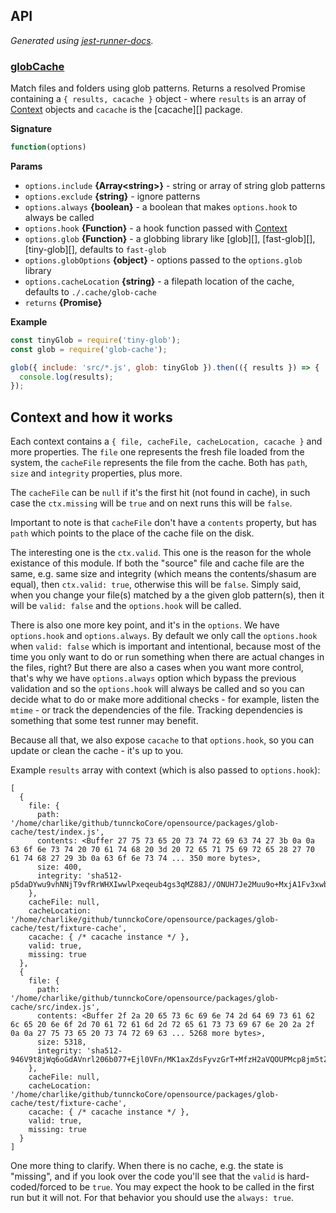 <!-- docks-start -->

## API

_Generated using [jest-runner-docs](https://npmjs.com/package/jest-runner-docs)._

### [globCache](./src/index.js#L46)

Match files and folders using glob patterns. Returns a resolved Promise containing
a `{ results, cacache }` object - where `results` is an array of [Context](#context-and-how-it-works) objects
and `cacache` is the [cacache][] package.

**Signature**

```ts
function(options)
```

**Params**

- `options.include` **{Array&lt;string&gt;}** - string or array of string glob patterns
- `options.exclude` **{string}** - ignore patterns
- `options.always` **{boolean}** - a boolean that makes `options.hook` to always be called
- `options.hook` **{Function}** - a hook function passed with [Context](#context-and-how-it-works)
- `options.glob` **{Function}** - a globbing library like [glob][], [fast-glob][], [tiny-glob][], defaults to `fast-glob`
- `options.globOptions` **{object}** - options passed to the `options.glob` library
- `options.cacheLocation` **{string}** - a filepath location of the cache, defaults to `./.cache/glob-cache`
- `returns` **{Promise}**

**Example**

```js
const tinyGlob = require('tiny-glob');
const glob = require('glob-cache');

glob({ include: 'src/*.js', glob: tinyGlob }).then(({ results }) => {
  console.log(results);
});
```

<!-- docks-end -->

## Context and how it works

Each context contains a `{ file, cacheFile, cacheLocation, cacache }` and more properties.
The `file` one represents the fresh file loaded from the system, the `cacheFile` represents the
file from the cache. Both has `path`, `size` and `integrity` properties, plus more.

The `cacheFile` can be `null` if it's the first hit (not found in cache),
in such case the `ctx.missing` will be `true` and on next runs this will be `false`.

Important to note is that `cacheFile` don't have a `contents` property, but has `path`
which points to the place of the cache file on the disk.

The interesting one is the `ctx.valid`. This one is the reason for the whole existance
of this module. If both the "source" file and cache file are the same,
e.g. same size and integrity (which means the contents/shasum are equal),
then `ctx.valid: true`, otherwise this will be `false`. Simply said, when you change your file(s)
matched by a the given glob pattern(s), then it will be `valid: false` and the `options.hook` will
be called.

There is also one more key point, and it's in the `options`. We have `options.hook` and
`options.always`. By default we only call the `options.hook` when `valid: false` which is
important and intentional, because most of the time you only want to do or run something
when there are actual changes in the files, right? But there are also a cases when you want
more control, that's why we have `options.always` option which bypass the previous validation
and so the `options.hook` will always be called and so you can decide what to do or
make more additional checks - for example, listen the `mtime` - or track the dependencies
of the file. Tracking dependencies is something that some test runner may benefit.

Because all that, we also expose `cacache` to that `options.hook`,
so you can update or clean the cache - it's up to you.

Example `results` array with context (which is also passed to `options.hook`):

```
[
  {
    file: {
      path: '/home/charlike/github/tunnckoCore/opensource/packages/glob-cache/test/index.js',
      contents: <Buffer 27 75 73 65 20 73 74 72 69 63 74 27 3b 0a 0a 63 6f 6e 73 74 20 70 61 74 68 20 3d 20 72 65 71 75 69 72 65 28 27 70 61 74 68 27 29 3b 0a 63 6f 6e 73 74 ... 350 more bytes>,
      size: 400,
      integrity: 'sha512-p5daDYwu9vhNNjT9vfRrWHXIwwlPxeqeub4gs3qMZ88J//ONUH7Je2Muu9o+MxjA1Fv3xwbgkBdjcHgdj7ar4A=='
    },
    cacheFile: null,
    cacheLocation: '/home/charlike/github/tunnckoCore/opensource/packages/glob-cache/test/fixture-cache',
    cacache: { /* cacache instance */ },
    valid: true,
    missing: true
  },
  {
    file: {
      path: '/home/charlike/github/tunnckoCore/opensource/packages/glob-cache/src/index.js',
      contents: <Buffer 2f 2a 20 65 73 6c 69 6e 74 2d 64 69 73 61 62 6c 65 20 6e 6f 2d 70 61 72 61 6d 2d 72 65 61 73 73 69 67 6e 20 2a 2f 0a 0a 27 75 73 65 20 73 74 72 69 63 ... 5268 more bytes>,
      size: 5318,
      integrity: 'sha512-946V9t8jWq6oGdAVnrl206b077+Ejl0VFn/MK1axZdsFyvzGrT+MfzH2aVQOUPMcp8jm5tZvES7A1XXEsRvZ9w=='
    },
    cacheFile: null,
    cacheLocation: '/home/charlike/github/tunnckoCore/opensource/packages/glob-cache/test/fixture-cache',
    cacache: { /* cacache instance */ },
    valid: true,
    missing: true
  }
]
```

One more thing to clarify. When there is no cache, e.g. the state is "missing",
and if you look over the code you'll see that the `valid` is
hard-coded/forced to be `true`. You may expect the hook to be called in the first run
but it will not. For that behavior you should use the `always: true`.
